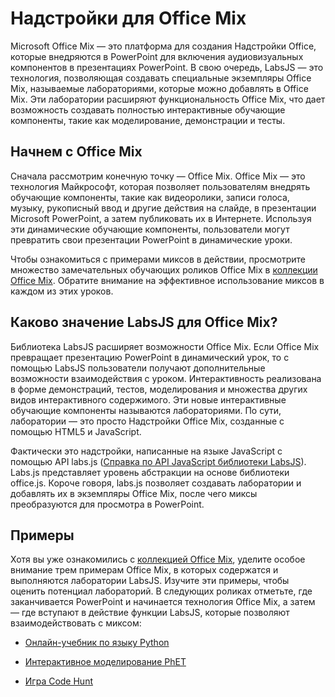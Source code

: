 # Надстройки для Office Mix




Microsoft Office Mix — это платформа для создания Надстройки Office, которые внедряются в PowerPoint для включения аудиовизуальных компонентов в презентациях PowerPoint. В свою очередь, LabsJS — это технология, позволяющая создавать специальные экземпляры Office Mix, называемые лабораториями, которые можно добавлять в Office Mix. Эти лаборатории расширяют функциональность Office Mix, что дает возможность создавать полностью интерактивные обучающие компоненты, такие как моделирование, демонстрации и тесты.

## Начнем с Office Mix

Сначала рассмотрим конечную точку — Office Mix. Office Mix — это технология Майкрософт, которая позволяет пользователям внедрять обучающие компоненты, такие как видеоролики, записи голоса, музыку, рукописный ввод и другие действия на слайде, в презентации Microsoft PowerPoint, а затем публиковать их в Интернете. Используя эти динамические обучающие компоненты, пользователи могут превратить свои презентации PowerPoint в динамические уроки.

Чтобы ознакомиться с примерами миксов в действии, просмотрите множество замечательных обучающих роликов Office Mix в [коллекции Office Mix](https://mix.office.com/Gallery). Обратите внимание на эффективное использование миксов в каждом из этих уроков.


## Каково значение LabsJS для Office Mix?

Библиотека LabsJS расширяет возможности Office Mix. Если Office Mix превращает презентацию PowerPoint в динамический урок, то с помощью LabsJS пользователи получают дополнительные возможности взаимодействия с уроком. Интерактивность реализована в форме демонстраций, тестов, моделирования и множества других видов интерактивного содержимого. Эти новые интерактивные обучающие компоненты называются лабораториями. По сути, лаборатории — это просто Надстройки Office Mix, созданные с помощью HTML5 и JavaScript.

Фактически это надстройки, написанные на языке JavaScript с помощью API labs.js ([Справка по API JavaScript библиотеки LabsJS](../../../reference/office-mix/labsjs-javascript-api-reference.md)). Labs.js представляет уровень абстракции на основе библиотеки office.js. Короче говоря, labs.js позволяет создавать лаборатории и добавлять их в экземпляры Office Mix, после чего миксы преобразуются для просмотра в PowerPoint.


## Примеры

Хотя вы уже ознакомились с [коллекцией Office Mix](https://mix.office.com/Gallery), уделите особое внимание трем примерам Office Mix, в которых содержатся и выполняются лаборатории LabsJS. Изучите эти примеры, чтобы оценить потенциал лабораторий. В следующих роликах отметьте, где заканчивается PowerPoint и начинается технология Office Mix, а затем — где вступают в действие функции LabsJS, которые позволяют взаимодействовать с миксом:


- [Онлайн-учебник по языку Python](https://mix.office.com/watch/1tkuqw9i7m4jr)
    
- [Интерактивное моделирование PhET](https://mix.office.com/watch/obibkt80fj52)
    
- [Игра Code Hunt](https://mix.office.com/watch/q4tnp5au9mbo)
    


